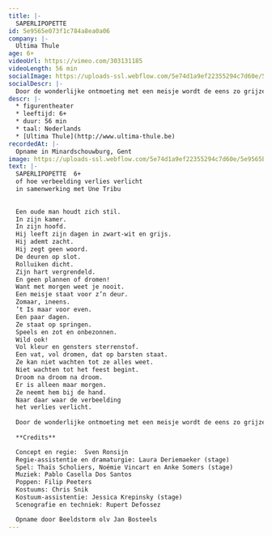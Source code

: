 ```yaml
---
title: |-
  SAPERLIPOPETTE
id: 5e9565e073f1c784a8ea0a06
company: |-
  Ultima Thule
age: 6+
videoUrl: https://vimeo.com/303131185
videoLength: 56 min
socialImage: https://uploads-ssl.webflow.com/5e74d1a9ef22355294c7d60e/5e9565bd19faa74c5a511ea6_UltimaThule_SAPERLIPOPETTE_web.jpg
socialDescr: |-
  Door de wonderlijke ontmoeting met een meisje wordt de eens zo grijze wereld van een oude man met een groot verdriet, beetje bij beetje terug gevuld met kleur. 
descr: |-
  * figurentheater
  * leeftijd: 6+
  * duur: 56 min
  * taal: Nederlands
  * [Ultima Thule](http://www.ultima-thule.be)‍
recordedAt: |-
  Opname in Minardschouwburg, Gent
image: https://uploads-ssl.webflow.com/5e74d1a9ef22355294c7d60e/5e9565bd19faa74c5a511ea6_UltimaThule_SAPERLIPOPETTE_web.jpg
text: |-
  SAPERLIPOPETTE  6+
  of hoe verbeelding verlies verlicht
  in samenwerking met Une Tribu
  
  
  Een oude man houdt zich stil.
  In zijn kamer.
  In zijn hoofd.
  Hij leeft zijn dagen in zwart-wit en grijs.
  Hij ademt zacht.
  Hij zegt geen woord.
  De deuren op slot.
  Rolluiken dicht.
  Zijn hart vergrendeld.
  En geen plannen of dromen!
  Want met morgen weet je nooit.
  Een meisje staat voor z’n deur.
  Zomaar, ineens.
  ’t Is maar voor even.
  Een paar dagen.
  Ze staat op springen.
  Speels en zot en onbezonnen.
  Wild ook!
  Vol kleur en gensters sterrenstof.
  Een vat, vol dromen, dat op barsten staat.
  Ze kan niet wachten tot ze alles weet.
  Niet wachten tot het feest begint.
  Droom na droom na droom.
  Er is alleen maar morgen.
  Ze neemt hem bij de hand.
  Naar daar waar de verbeelding
  het verlies verlicht.
  
  Door de wonderlijke ontmoeting met een meisje wordt de eens zo grijze wereld van een oude man met een groot verdriet, beetje bij beetje terug gevuld met kleur.
  
  **Credits**

  Concept en regie:  Sven Ronsijn
  Regie-assistentie en dramaturgie: Laura Deriemaeker (stage)
  Spel: Thaïs Scholiers, Noémie Vincart en Anke Somers (stage)
  Muziek: Pablo Casella Dos Santos
  Poppen: Filip Peeters
  Kostuums: Chris Snik
  Kostuum-assistentie: Jessica Krepinsky (stage)
  Scenografie en techniek: Rupert Defossez

  Opname door Beeldstorm olv Jan Bosteels
---
```

